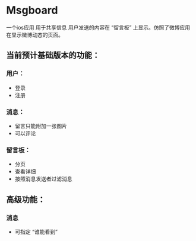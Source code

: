 # Msgboard
一个ios应用 用于共享信息
用户发送的内容在 “留言板” 上显示。仿照了微博应用在显示微博动态的页面。

## 当前预计基础版本的功能：
### 用户：
* 登录 
* 注册 
### 消息：
* 留言只能附加一张图片 
* 可以评论
### 留言板：
* 分页 
* 查看详细 
* 按照消息发送者过滤消息

## 高级功能：
### 消息
* 可指定 “谁能看到”
